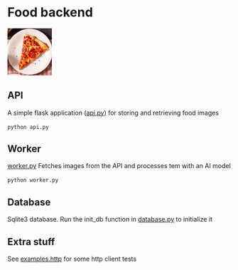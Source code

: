 # Food backend
<img src="pizza.png" alt="drawing" width="100"/>

## API
A simple flask application ([api.py](./api.py)) for storing and retrieving food images

``python api.py``

## Worker
[worker.py](./worker.py) Fetches images from the API and processes tem with an AI model

``python worker.py``

## Database
Sqlite3 database. Run the init_db function in [database.py](./database.py) to initialize it

## Extra stuff
See [examples.http](./examples.http) for some http client tests